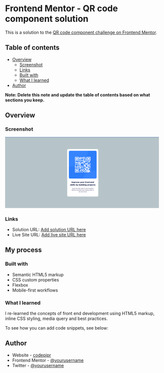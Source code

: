 # Frontend Mentor - QR code component solution

This is a solution to the [QR code component challenge on Frontend Mentor](https://www.frontendmentor.io/challenges/qr-code-component-iux_sIO_H).

## Table of contents

- [Overview](#overview)
  - [Screenshot](#screenshot)
  - [Links](#links)
  - [Built with](#built-with)
  - [What I learned](#what-i-learned)
- [Author](#author)

**Note: Delete this note and update the table of contents based on what sections you keep.**

## Overview

### Screenshot

![](./images/Screenshot.png)


### Links

- Solution URL: [Add solution URL here](https://your-solution-url.com)
- Live Site URL: [Add live site URL here](https://your-live-site-url.com)

## My process

### Built with

- Semantic HTML5 markup
- CSS custom properties
- Flexbox
- Mobile-first workflows


### What I learned

I re-learned the concepts of front end development using HTML5 markup, inline CSS styling, media query and best practices.

To see how you can add code snippets, see below:


## Author

- Website - [codepipr](https://www.codepipr-portfolio.netlify.app)
- Frontend Mentor - [@yourusername](https://www.frontendmentor.io/profile/deddypiper)
- Twitter - [@yourusername](https://www.twitter.com/deddypiper)